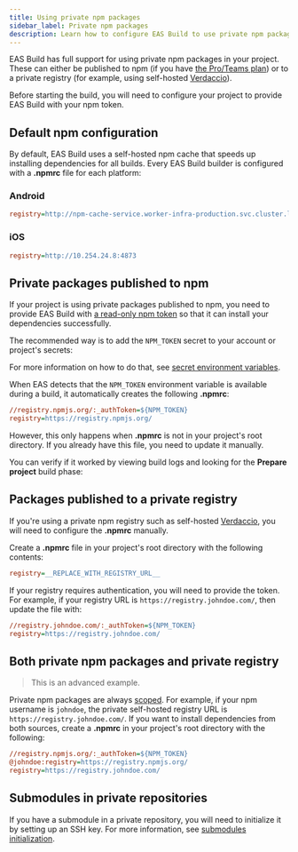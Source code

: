 ```yaml
---
title: Using private npm packages
sidebar_label: Private npm packages
description: Learn how to configure EAS Build to use private npm packages.
---
```


EAS Build has full support for using private npm packages in your project. These can either be published to npm (if you have [the Pro/Teams plan](https://www.npmjs.com/products)) or to a private registry (for example, using self-hosted [Verdaccio](https://verdaccio.org/)).

Before starting the build, you will need to configure your project to provide EAS Build with your npm token.

## Default npm configuration

By default, EAS Build uses a self-hosted npm cache that speeds up installing dependencies for all builds. Every EAS Build builder is configured with a **.npmrc** file for each platform:

### Android

```ini
registry=http://npm-cache-service.worker-infra-production.svc.cluster.local:4873
```

### iOS

```ini
registry=http://10.254.24.8:4873
```

## Private packages published to npm

If your project is using private packages published to npm, you need to provide EAS Build with [a read-only npm token](https://docs.npmjs.com/about-access-tokens) so that it can install your dependencies successfully.

The recommended way is to add the `NPM_TOKEN` secret to your account or project's secrets:

For more information on how to do that, see [secret environment variables](/build-reference/variables/#secrets-on-the-expo-website).

When EAS detects that the `NPM_TOKEN` environment variable is available during a build, it automatically creates the following **.npmrc**:

```ini .npmrc
//registry.npmjs.org/:_authToken=${NPM_TOKEN}
registry=https://registry.npmjs.org/
```

However, this only happens when **.npmrc** is not in your project's root directory. If you already have this file, you need to update it manually.

You can verify if it worked by viewing build logs and looking for the **Prepare project** build phase:

## Packages published to a private registry

If you're using a private npm registry such as self-hosted [Verdaccio](https://verdaccio.org/), you will need to configure the **.npmrc** manually.

Create a **.npmrc** file in your project's root directory with the following contents:

```ini .npmrc
registry=__REPLACE_WITH_REGISTRY_URL__
```

If your registry requires authentication, you will need to provide the token. For example, if your registry URL is `https://registry.johndoe.com/`, then update the file with:

```ini .npmrc
//registry.johndoe.com/:_authToken=${NPM_TOKEN}
registry=https://registry.johndoe.com/
```

## Both private npm packages and private registry

> This is an advanced example.

Private npm packages are always [scoped](https://docs.npmjs.com/about-scopes#scopes-and-package-visibility). For example, if your npm username is `johndoe`, the private self-hosted registry URL is `https://registry.johndoe.com/`. If you want to install dependencies from both sources, create a **.npmrc** in your project's root directory with the following:

```ini .npmrc
//registry.npmjs.org/:_authToken=${NPM_TOKEN}
@johndoe:registry=https://registry.npmjs.org/
registry=https://registry.johndoe.com/
```

## Submodules in private repositories

If you have a submodule in a private repository, you will need to initialize it by setting up an SSH key. For more information, see [submodules initialization](/build-reference/git-submodules/#submodules-initialization).